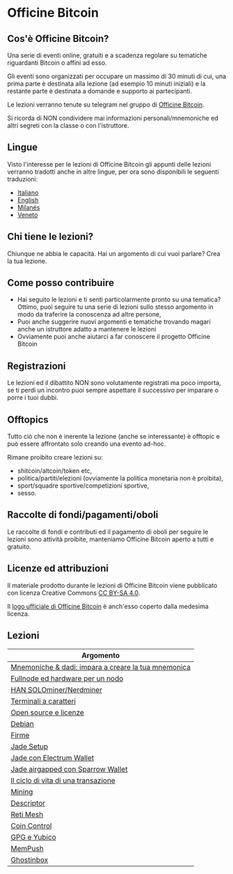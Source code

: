# Officine Bitcoin

## Cos'è Officine Bitcoin?
Una serie di eventi online, gratuiti e a scadenza regolare su tematiche riguardanti Bitcoin o affini ad esso.

Gli eventi sono organizzati per occupare un massimo di 30 minuti di cui, una prima parte è destinata alla lezione (ad esempio 10 minuti iniziali) e la restante parte è destinata a domande e supporto ai partecipanti.

Le lezioni verranno tenute su telegram nel gruppo di [Officine Bitcoin](https://t.me/officinebitcoin).

Si ricorda di NON condividere mai informazioni personali/mnemoniche ed altri segreti con la classe o con l'istruttore.

## Lingue
Visto l'interesse per le lezioni di Officine Bitcoin gli appunti delle lezioni verranno tradotti anche in altre lingue, per ora sono disponibili le seguenti traduzioni:
- [Italiano](./index.html)
- [English](./index.en.html)
- [Milanés](./index.mi.html)
- [Veneto](./index.ve.html)

## Chi tiene le lezioni?
Chiunque ne abbia le capacità. Hai un argomento di cui vuoi parlare? Crea la tua lezione.

## Come posso contribuire
- Hai seguito le lezioni e ti senti particolarmente pronto su una tematica? Ottimo, puoi seguire tu una serie di lezioni sullo stesso argomento in modo da traferire la conoscenza ad altre persone,
- Puoi anche suggerire nuovi argomenti e tematiche trovando magari anche un istruttore adatto a mantenere le lezioni
- Ovviamente puoi anche aiutarci a far conoscere il progetto Officine Bitcoin

## Registrazioni 
Le lezioni ed il dibattito NON sono volutamente registrati ma poco importa, se ti perdi un incontro puoi sempre aspettare il successivo per imparare o porre i tuoi dubbi.

## Offtopics
Tutto ciò che non è inerente la lezione (anche se interessante) è offtopic e può essere affrontato solo creando una evento ad-hoc.

Rimane proibito creare lezioni su:
- shitcoin/altcoin/token etc,
- politica/partiti/elezioni (ovviamente la politica monetaria non è proibita),
- sport/squadre sportive/competizioni sportive,
- sesso.

## Raccolte di fondi/pagamenti/oboli
Le raccolte di fondi e contributi ed il pagamento di oboli per seguire le lezioni sono attività proibite, manteniamo Officine Bitcoin aperto a tutti e gratuito.

## Licenze ed attribuzioni
Il materiale prodotto durante le lezioni di Officine Bitcoin viene pubblicato con licenza Creative Commons [CC BY-SA 4.0](https://creativecommons.org/licenses/by-sa/4.0/legalcode.it).

Il [logo ufficiale di Officine Bitcoin](./logo/index.html) è anch'esso coperto dalla medesima licenza.

## Lezioni

| Argomento                                           |
|-----------------------------------------------------|
| [Mnemoniche & dadi: impara a creare la tua mnemonica](./lezioni/mnedad/index.html)|
| [Fullnode ed hardware per un nodo](./lezioni/fulhar/index.html)|
| [HAN SOLOminer/Nerdminer](./lezioni/hansol/index.html)|
| [Terminali a caratteri](./lezioni/tercar/index.html)|
| [Open source e licenze](./lezioni/openso/index.html)|
| [Debian](./lezioni/debian/index.html)|
| [Firme](./lezioni/firme/index.html)|
| [Jade Setup](./lezioni/jadeset/index.html)|
| [Jade con Electrum Wallet](./lezioni/jadeele/index.html)|
| [Jade airgapped con Sparrow Wallet](./lezioni/jadespa/index.html)|
| [Il ciclo di vita di una transazione](./lezioni/ciclo/index.html)|
| [Mining](./lezioni/mining/index.html)|
| [Descriptor](./lezioni/descr/index.html)|
| [Reti Mesh](./lezioni/mesh/index.html)|
| [Coin Control](./lezioni/coinco/index.html)|
| [GPG e Yubico](./lezioni/gpg/index.html)|
| [MemPush](./lezioni/mempush/index.html)|
| [Ghostinbox](./lezioni/ghostin/index.html)|